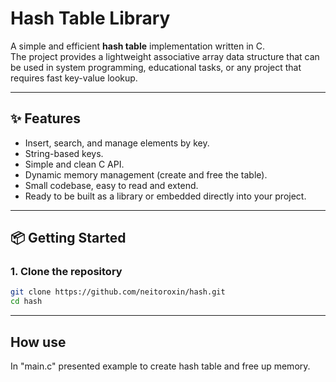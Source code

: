 # Hash Table Library

A simple and efficient **hash table** implementation written in C.  
The project provides a lightweight associative array data structure that can be used in system programming, educational tasks, or any project that requires fast key-value lookup.

---

## ✨ Features

- Insert, search, and manage elements by key.
- String-based keys.
- Simple and clean C API.
- Dynamic memory management (create and free the table).
- Small codebase, easy to read and extend.
- Ready to be built as a library or embedded directly into your project.

---

## 📦 Getting Started

### 1. Clone the repository
```bash
git clone https://github.com/neitoroxin/hash.git
cd hash
```

---

## How use
In "main.c" presented example to create hash table and free up memory.